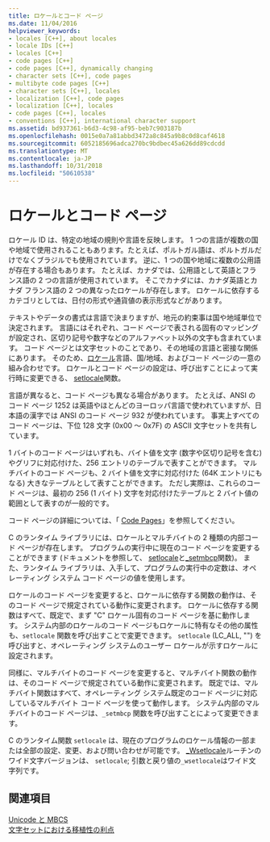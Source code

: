 ```yaml
---
title: ロケールとコード ページ
ms.date: 11/04/2016
helpviewer_keywords:
- locales [C++], about locales
- locale IDs [C++]
- locales [C++]
- code pages [C++]
- code pages [C++], dynamically changing
- character sets [C++], code pages
- multibyte code pages [C++]
- character sets [C++], locales
- localization [C++], code pages
- localization [C++], locales
- code pages [C++], locales
- conventions [C++], international character support
ms.assetid: bd937361-b6d3-4c98-af95-beb7c903187b
ms.openlocfilehash: 0015e0a7a81abbd3472a8c845a9b8c0d8caf4618
ms.sourcegitcommit: 6052185696adca270bc9bdbec45a626dd89cdcdd
ms.translationtype: MT
ms.contentlocale: ja-JP
ms.lasthandoff: 10/31/2018
ms.locfileid: "50610538"
---
```

# <a name="locales-and-code-pages"></a>ロケールとコード ページ

ロケール ID は、特定の地域の規則や言語を反映します。 1 つの言語が複数の国や地域で使用されることもあります。たとえば、ポルトガル語は、ポルトガルだけでなくブラジルでも使用されています。 逆に、1 つの国や地域に複数の公用語が存在する場合もあります。 たとえば、カナダでは、公用語として英語とフランス語の 2 つの言語が使用されています。 そこでカナダには、カナダ英語とカナダ フランス語の 2 つの異なったロケールが存在します。 ロケールに依存するカテゴリとしては、日付の形式や通貨値の表示形式などがあります。

テキストやデータの書式は言語で決まりますが、地元の約束事は国や地域単位で決定されます。 言語にはそれぞれ、コード ページで表される固有のマッピングが設定され、区切り記号や数字などのアルファベット以外の文字も含まれています。 コード ページとは文字セットのことであり、その地域の言語と密接な関係にあります。 そのため、[ロケール](../c-runtime-library/locale.md)言語、国/地域、およびコード ページの一意の組み合わせです。 ロケールとコード ページの設定は、呼び出すことによって実行時に変更できる、 [setlocale](../c-runtime-library/reference/setlocale-wsetlocale.md)関数。

言語が異なると、コード ページも異なる場合があります。 たとえば、ANSI のコード ページ 1252 は英語やほとんどのヨーロッパ言語で使われていますが、日本語の漢字では ANSI のコード ページ 932 が使われています。 事実上すべてのコード ページは、下位 128 文字 (0x00 ～ 0x7F) の ASCII 文字セットを共有しています。

1 バイトのコード ページはいずれも、バイト値を文字 (数字や区切り記号を含む) やグリフに対応付けた、256 エントリのテーブルで表すことができます。 マルチバイトのコード ページも、2 バイト値を文字に対応付けた (64K エントリにもなる) 大きなテーブルとして表すことができます。 ただし実際は、これらのコード ページは、最初の 256 (1 バイト) 文字を対応付けたテーブルと 2 バイト値の範囲として表すのが一般的です。

コード ページの詳細については、「 [Code Pages](../c-runtime-library/code-pages.md)」を参照してください。

C のランタイム ライブラリには、ロケールとマルチバイトの 2 種類の内部コード ページが存在します。 プログラムの実行中に現在のコード ページを変更することができます (ドキュメントを参照して、 [setlocale](../c-runtime-library/reference/setlocale-wsetlocale.md)と[_setmbcp](../c-runtime-library/reference/setmbcp.md)関数)。 また、ランタイム ライブラリは、入手して、プログラムの実行中の定数は、オペレーティング システム コード ページの値を使用します。

ロケールのコード ページを変更すると、ロケールに依存する関数の動作は、そのコード ページで規定されている動作に変更されます。 ロケールに依存する関数はすべて、既定で、まず "C" ロケール固有のコード ページを基に動作します。 システム内部のロケールのコード ページもロケールに特有なその他の属性も、`setlocale` 関数を呼び出すことで変更できます。 `setlocale` (LC_ALL, "") を呼び出すと、オペレーティング システムのユーザー ロケールが示すロケールに設定されます。

同様に、マルチバイトのコード ページを変更すると、マルチバイト関数の動作は、そのコード ページで規定されている動作に変更されます。 既定では、マルチバイト関数はすべて、オペレーティング システム既定のコード ページに対応しているマルチバイト コード ページを使って動作します。 システム内部のマルチバイトのコード ページは、`_setmbcp` 関数を呼び出すことによって変更できます。

C のランタイム関数 `setlocale` は、現在のプログラムのロケール情報の一部または全部の設定、変更、および問い合わせが可能です。 [_Wsetlocale](../c-runtime-library/reference/setlocale-wsetlocale.md)ルーチンのワイド文字バージョンは、 `setlocale`; 引数と戻り値の`_wsetlocale`はワイド文字列です。

## <a name="see-also"></a>関連項目

[Unicode と MBCS](../text/unicode-and-mbcs.md)<br/>
[文字セットにおける移植性の利点](../text/benefits-of-character-set-portability.md)